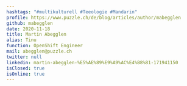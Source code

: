 ```yaml
---
hashtags: "#multikulturell #Teeologie #Mandarin"
profile: https://www.puzzle.ch/de/blog/articles/author/mabegglen
github: mabegglen
date: 2020-11-18
title: Martin Abegglen
alias: Tinu
function: OpenShift Engineer
mail: abegglen@puzzle.ch
twitter: null
linkedin: martin-abegglen-%E5%AE%89%E9%A9%AC%E4%B8%81-171941150
isClosed: true
isOnline: true
---
```

